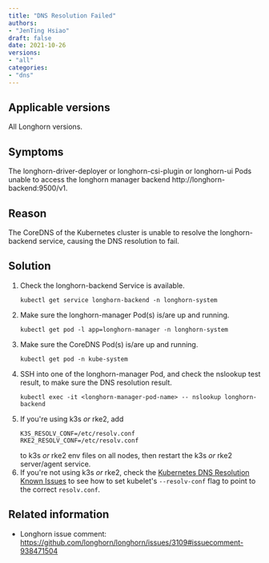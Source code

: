 ```yaml
---
title: "DNS Resolution Failed"
authors:
- "JenTing Hsiao"
draft: false
date: 2021-10-26
versions:
- "all"
categories:
- "dns"
---
```


## Applicable versions

All Longhorn versions.

## Symptoms

The longhorn-driver-deployer or longhorn-csi-plugin or longhorn-ui Pods unable to access the longhorn manager backend http://longhorn-backend:9500/v1.

## Reason

The CoreDNS of the Kubernetes cluster is unable to resolve the longhorn-backend service, causing the DNS resolution to fail.

## Solution

1. Check the longhorn-backend Service is available.
   ```shell
   kubectl get service longhorn-backend -n longhorn-system
   ```
2. Make sure the longhorn-manager Pod(s) is/are up and running.
   ```shell
   kubectl get pod -l app=longhorn-manager -n longhorn-system
   ```
3. Make sure the CoreDNS Pod(s) is/are up and running.
   ```shell
   kubectl get pod -n kube-system
   ```
4. SSH into one of the longhorn-manager Pod, and check the nslookup test result, to make sure the DNS resolution result.
   ```shell
   kubectl exec -it <longhorn-manager-pod-name> -- nslookup longhorn-backend
   ```
5. If you're using k3s _or_ rke2, add
   ```shell
   K3S_RESOLV_CONF=/etc/resolv.conf
   RKE2_RESOLV_CONF=/etc/resolv.conf
   ```
   to k3s _or_ rke2 env files on all nodes, then restart the k3s _or_ rke2 server/agent service.
6. If you're not using k3s _or_ rke2, check the [Kubernetes DNS Resolution Known Issues](https://kubernetes.io/docs/tasks/administer-cluster/dns-debugging-resolution/#known-issues) to see how to set kubelet's `--resolv-conf` flag to point to the correct `resolv.conf`.

## Related information

- Longhorn issue comment: https://github.com/longhorn/longhorn/issues/3109#issuecomment-938471504
